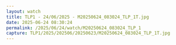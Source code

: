 ```yaml
---
layout: watch
title: TLP1 - 24/06/2025 - M20250624_083024_TLP_1T.jpg
date: 2025-06-24 08:30:24
permalink: /2025/06/24/watch/M20250624_083024_TLP_1
capture: TLP1/2025/202506/20250623/M20250624_083024_TLP_1T.jpg
---
```

